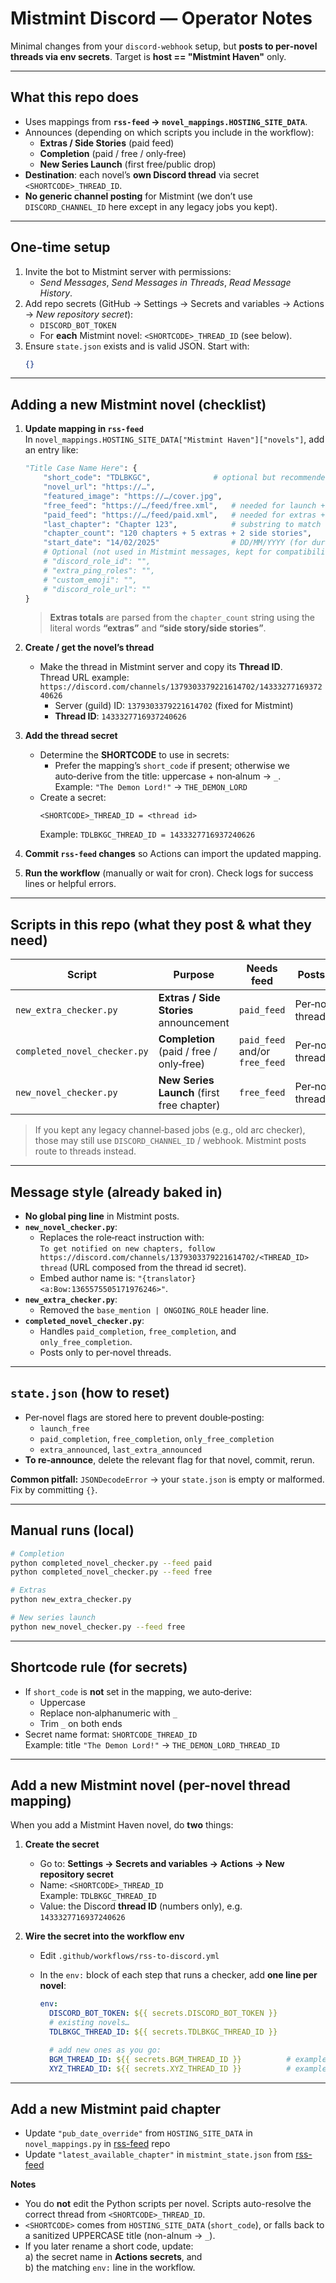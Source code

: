# Mistmint Discord — Operator Notes

Minimal changes from your `discord-webhook` setup, but **posts to per‑novel threads via env secrets**. Target is **host == "Mistmint Haven"** only.

---

## What this repo does

- Uses mappings from **`rss-feed` → `novel_mappings.HOSTING_SITE_DATA`**.
- Announces (depending on which scripts you include in the workflow):
  - **Extras / Side Stories** (paid feed)
  - **Completion** (paid / free / only‑free)
  - **New Series Launch** (first free/public drop)
- **Destination**: each novel’s **own Discord thread** via secret `<SHORTCODE>_THREAD_ID`.
- **No generic channel posting** for Mistmint (we don’t use `DISCORD_CHANNEL_ID` here except in any legacy jobs you kept).

---

## One‑time setup

1. Invite the bot to Mistmint server with permissions:
   - *Send Messages*, *Send Messages in Threads*, *Read Message History*.
2. Add repo secrets (GitHub → Settings → Secrets and variables → Actions → *New repository secret*):
   - `DISCORD_BOT_TOKEN`
   - For **each** Mistmint novel: `<SHORTCODE>_THREAD_ID` (see below).
3. Ensure `state.json` exists and is valid JSON. Start with:
   ```json
   {}
   ```

---

## Adding a new Mistmint novel (checklist)

1. **Update mapping in `rss-feed`**  
   In `novel_mappings.HOSTING_SITE_DATA["Mistmint Haven"]["novels"]`, add an entry like:

   ```python
   "Title Case Name Here": {
       "short_code": "TDLBKGC",              # optional but recommended; else auto-sanitized from title
       "novel_url": "https://…",
       "featured_image": "https://…/cover.jpg",
       "free_feed": "https://…/feed/free.xml",   # needed for launch + free completion
       "paid_feed": "https://…/feed/paid.xml",   # needed for extras + paid completion
       "last_chapter": "Chapter 123",            # substring to match the final chapter in feed
       "chapter_count": "120 chapters + 5 extras + 2 side stories",
       "start_date": "14/02/2025"                # DD/MM/YYYY (for duration calc)
       # Optional (not used in Mistmint messages, kept for compatibility):
       # "discord_role_id": "",
       # "extra_ping_roles": "",
       # "custom_emoji": "",
       # "discord_role_url": ""
   }
   ```

   > **Extras totals** are parsed from the `chapter_count` string using the literal words **“extras”** and **“side story/side stories”**.

2. **Create / get the novel’s thread**
   - Make the thread in Mistmint server and copy its **Thread ID**.  
     Thread URL example:  
     `https://discord.com/channels/1379303379221614702/1433327716937240626`  
     - Server (guild) ID: `1379303379221614702` (fixed for Mistmint)  
     - **Thread ID**: `1433327716937240626`

3. **Add the thread secret**
   - Determine the **SHORTCODE** to use in secrets:
     - Prefer the mapping’s `short_code` if present; otherwise we auto‑derive from the title: uppercase + non‑alnum → `_`.  
       Example: `"The Demon Lord!"` → `THE_DEMON_LORD`
   - Create a secret:
     ```
     <SHORTCODE>_THREAD_ID = <thread id>
     ```
     Example: `TDLBKGC_THREAD_ID = 1433327716937240626`

4. **Commit `rss-feed` changes** so Actions can import the updated mapping.

5. **Run the workflow** (manually or wait for cron). Check logs for success lines or helpful errors.

---

## Scripts in this repo (what they post & what they need)

| Script                        | Purpose                                      | Needs feed             | Posts to            | Secrets required                                  |
|------------------------------|----------------------------------------------|------------------------|---------------------|---------------------------------------------------|
| `new_extra_checker.py`       | **Extras / Side Stories** announcement       | `paid_feed`            | Per‑novel thread    | `DISCORD_BOT_TOKEN`, `<SHORTCODE>_THREAD_ID`      |
| `completed_novel_checker.py` | **Completion** (paid / free / only‑free)     | `paid_feed` and/or `free_feed` | Per‑novel thread | `DISCORD_BOT_TOKEN`, `<SHORTCODE>_THREAD_ID`      |
| `new_novel_checker.py`       | **New Series Launch** (first free chapter)   | `free_feed`            | Per‑novel thread    | `DISCORD_BOT_TOKEN`, `<SHORTCODE>_THREAD_ID`      |

> If you kept any legacy channel‑based jobs (e.g., old arc checker), those may still use `DISCORD_CHANNEL_ID` / webhook. Mistmint posts route to threads instead.

---

## Message style (already baked in)

- **No global ping line** in Mistmint posts.
- **`new_novel_checker.py`**:
  - Replaces the role‑react instruction with:  
    `To get notified on new chapters, follow https://discord.com/channels/1379303379221614702/<THREAD_ID> thread`
    (URL composed from the thread id secret).
  - Embed author name is: `"{translator} <a:Bow:1365575505171976246>"`.
- **`new_extra_checker.py`**:
  - Removed the `base_mention | ONGOING_ROLE` header line.
- **`completed_novel_checker.py`**:
  - Handles `paid_completion`, `free_completion`, and `only_free_completion`.
  - Posts only to per‑novel threads.

---

## `state.json` (how to reset)

- Per‑novel flags are stored here to prevent double‑posting:
  - `launch_free`
  - `paid_completion`, `free_completion`, `only_free_completion`
  - `extra_announced`, `last_extra_announced`
- **To re‑announce**, delete the relevant flag for that novel, commit, rerun.

**Common pitfall:** `JSONDecodeError` → your `state.json` is empty or malformed. Fix by committing `{}`.

---

## Manual runs (local)

```bash
# Completion
python completed_novel_checker.py --feed paid
python completed_novel_checker.py --feed free

# Extras
python new_extra_checker.py

# New series launch
python new_novel_checker.py --feed free
```

---

## Shortcode rule (for secrets)

- If `short_code` is **not** set in the mapping, we auto‑derive:
  - Uppercase
  - Replace non‑alphanumeric with `_`
  - Trim `_` on both ends
- Secret name format: `SHORTCODE_THREAD_ID`  
  Example: title `"The Demon Lord!"` → `THE_DEMON_LORD_THREAD_ID`

---

## Add a new Mistmint novel (per-novel thread mapping)

When you add a Mistmint Haven novel, do **two** things:

1) **Create the secret**
   - Go to: **Settings → Secrets and variables → Actions → New repository secret**
   - Name: `<SHORTCODE>_THREAD_ID`  
     Example: `TDLBKGC_THREAD_ID`
   - Value: the Discord **thread ID** (numbers only), e.g. `1433327716937240626`

2) **Wire the secret into the workflow env**
   - Edit `.github/workflows/rss-to-discord.yml`
   - In the `env:` block of each step that runs a checker, add **one line per novel**:

     ```yaml
     env:
       DISCORD_BOT_TOKEN: ${{ secrets.DISCORD_BOT_TOKEN }}
       # existing novels…
       TDLBKGC_THREAD_ID: ${{ secrets.TDLBKGC_THREAD_ID }}

       # add new ones as you go:
       BGM_THREAD_ID: ${{ secrets.BGM_THREAD_ID }}          # example
       XYZ_THREAD_ID: ${{ secrets.XYZ_THREAD_ID }}          # example
     ```
---

## Add a new Mistmint paid chapter

- Update `"pub_date_override"` from `HOSTING_SITE_DATA` in `novel_mappings.py` in [rss-feed](https://github.com/Cannibal-Turtle/rss-feed/blob/main/novel_mappings.py) repo
- Update `"latest_available_chapter"` in `mistmint_state.json` from [rss-feed](https://github.com/Cannibal-Turtle/rss-feed/blob/main/novel_mappings.py)

**Notes**
- You do **not** edit the Python scripts per novel. Scripts auto-resolve the correct thread from `<SHORTCODE>_THREAD_ID`.
- `<SHORTCODE>` comes from `HOSTING_SITE_DATA` (`short_code`), or falls back to a sanitized UPPERCASE title (non-alnum → `_`).
- If you later rename a short code, update:  
  a) the secret name in **Actions secrets**, and  
  b) the matching `env:` line in the workflow.

